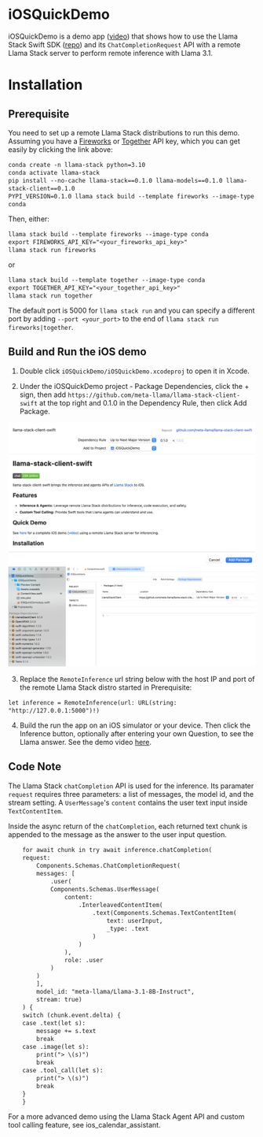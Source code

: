 # iOSQuickDemo

iOSQuickDemo is a demo app ([video](https://drive.google.com/file/d/1HnME3VmsYlyeFgsIOMlxZy5c8S2xP4r4/view?usp=sharing)) that shows how to use the Llama Stack Swift SDK ([repo](https://github.com/meta-llama/llama-stack-client-swift)) and its `ChatCompletionRequest` API with a remote Llama Stack server to perform remote inference with Llama 3.1.

# Installation

## Prerequisite

You need to set up a remote Llama Stack distributions to run this demo. Assuming you have a [Fireworks](https://fireworks.ai/account/api-keys) or [Together](https://api.together.ai/) API key, which you can get easily by clicking the link above:

```
conda create -n llama-stack python=3.10
conda activate llama-stack
pip install --no-cache llama-stack==0.1.0 llama-models==0.1.0 llama-stack-client==0.1.0
PYPI_VERSION=0.1.0 llama stack build --template fireworks --image-type conda
```

Then, either:
```
llama stack build --template fireworks --image-type conda
export FIREWORKS_API_KEY="<your_fireworks_api_key>"
llama stack run fireworks
```
or
```
llama stack build --template together --image-type conda
export TOGETHER_API_KEY="<your_together_api_key>"
llama stack run together
```

The default port is 5000 for `llama stack run` and you can specify a different port by adding `--port <your_port>` to the end of `llama stack run fireworks|together`.

## Build and Run the iOS demo

1. Double click `iOSQuickDemo/iOSQuickDemo.xcodeproj` to open it in Xcode.

2. Under the iOSQuickDemo project - Package Dependencies, click the + sign, then add `https://github.com/meta-llama/llama-stack-client-swift` at the top right and 0.1.0 in the Dependency Rule, then click Add Package.

![](quick1.png)
![](quick2.png)

3. Replace the `RemoteInference` url string below with the host IP and port of the remote Llama Stack distro started in Prerequisite:

```
let inference = RemoteInference(url: URL(string: "http://127.0.0.1:5000")!)
```

4. Build the run the app on an iOS simulator or your device. Then click the Inference button, optionally after entering your own Question, to see the Llama answer. See the demo video [here](https://drive.google.com/file/d/1HnME3VmsYlyeFgsIOMlxZy5c8S2xP4r4/view?usp=sharing).


## Code Note

The Llama Stack `chatCompletion` API is used for the inference. Its paramater `request` requires three parameters: a list of messages, the model id, and the stream setting. A `UserMessage`'s `content` contains the user text input inside `TextContentItem`.

Inside the async return of the `chatCompletion`, each returned text chunk is appended to the message as the answer to the user input question.

```
    for await chunk in try await inference.chatCompletion(
    request:
        Components.Schemas.ChatCompletionRequest(
        messages: [
            .user(
            Components.Schemas.UserMessage(
                content:
                    .InterleavedContentItem(
                        .text(Components.Schemas.TextContentItem(
                            text: userInput,
                            _type: .text
                        )
                    )
                ),
                role: .user
            )
        )
        ],
        model_id: "meta-llama/Llama-3.1-8B-Instruct",
        stream: true)
    ) {
    switch (chunk.event.delta) {
    case .text(let s):
        message += s.text
        break
    case .image(let s):
        print("> \(s)")
        break
    case .tool_call(let s):
        print("> \(s)")
        break
    }
    }
```

For a more advanced demo using the Llama Stack Agent API and custom tool calling feature, see ios_calendar_assistant.
